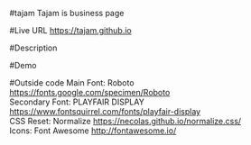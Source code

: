 #tajam
Tajam is business page 

#Live URL
https://tajam.github.io


#Description


#Demo


#Outside code
Main Font: Roboto https://fonts.google.com/specimen/Roboto<br>
Secondary Font: PLAYFAIR DISPLAY https://www.fontsquirrel.com/fonts/playfair-display<br>
CSS Reset: Normalize https://necolas.github.io/normalize.css/<br>
Icons: Font Awesome http://fontawesome.io/
